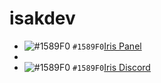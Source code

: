 <h1>isakdev</h1>

- ![#1589F0](https://via.placeholder.com/15/1589F0/000000?text=+) `#1589F0`<a href="https://github.com/Iris-Development">Iris Panel</a>
- <br>
- ![#1589F0](https://via.placeholder.com/15/1589F0/000000?text=+) `#1589F0`<a href="https://discord.gg/cADRspzEJ6">Iris Discord</a>






                    


